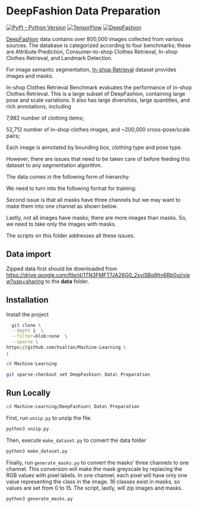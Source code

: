 
# DeepFashion Data Preparation

[![PyPI - Python Version](https://img.shields.io/pypi/pyversions/p?style=flat-square)](https://www.python.org/downloads/)
[![TensorFlow](https://img.shields.io/badge/tensorflow-2-orange)](https://www.tensorflow.org/install)
[![DeepFashion](https://img.shields.io/badge/deepfashion-1-lightgrey)](http://mmlab.ie.cuhk.edu.hk/projects/DeepFashion/InShopRetrieval.html)

[DeepFashion](https://mmlab.ie.cuhk.edu.hk/projects/DeepFashion.html) data contains over 800,000 images collected from various sources. The database is categorized according to four benchmarks; these are Attribute Prediction, Consumer-to-shop Clothes Retrieval, In-shop Clothes Retrieval, and Landmark Detection.

For image semantic segmentation, [In-shop Retrieval](http://mmlab.ie.cuhk.edu.hk/projects/DeepFashion/InShopRetrieval.html) dataset provides images and masks. 

In-shop Clothes Retrieval Benchmark evaluates the performance of in-shop Clothes Retrieval. This is a large subset of DeepFashion, containing large pose and scale variations. It also has large diversities, large quantities, and rich annotations, including

7,982 number of clothing items;

52,712 number of in-shop clothes images, and ~200,000 cross-pose/scale pairs;

Each image is annotated by bounding box, clothing type and pose type.

However, there are issues that need to be taken care of before feeding this dataset to any segmentation algorithm.

The data comes in the following form of hierarchy:


We need to turn into the following format for training:

Second issue is that all masks have three channels but we may want to make them into one channel as shown below. 

Lastly, not all images have masks; there are more images than masks. So, we need to take only the images with masks.

The scripts on this folder addresses all these issues. 

## Data import

Zipped data first should be downloaded from <https://drive.google.com/file/d/1TN3FMFT7JA26G0_2syiSBq9ltv6Rb0ui/view?usp=sharing> to the __data__ folder.




## Installation

Install the project

```bash
  git clone \
  --depth 1  \
  --filter=blob:none  \
  --sparse \
https://github.com/hsaltan/Machine-Learning \
;
```

```bash
cd Machine-Learning 
```

```bash
git sparse-checkout set DeepFashion\ Data\ Preparation
```
## Run Locally

```bash
cd Machine-Learning/DeepFashion\ Data\ Preparation
```

First, run ```unzip.py``` to unzip the file.

```bash
python3 unzip.py
```

Then, execute ```make_dataset.py``` to convert the data folder

```bash
python3 make_dataset.py
```

Finally, run ```generate_masks.py``` to convert the masks' three channels to one channel. This conversion will make the mask greyscale by replacing the RGB values with pixel labels. In one channel, each pixel will have only one value representing the class in the image. 16 classes exist in masks, so values are set from 0 to 15. The script, lastly, will zip images and masks.

```bash
python3 generate_masks.py
```



